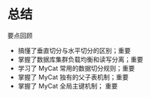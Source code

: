 # 总结

要点回顾

- 搞懂了垂直切分与水平切分的区别；重要
- 掌握了数据库集群负载均衡和读写分离；重要
- 学习了 MyCat 常用的数据切分规则；重要
- 掌握了 MyCat 独有的父子表机制；重要
- 掌握了 MyCat 全局主键机制； 重要